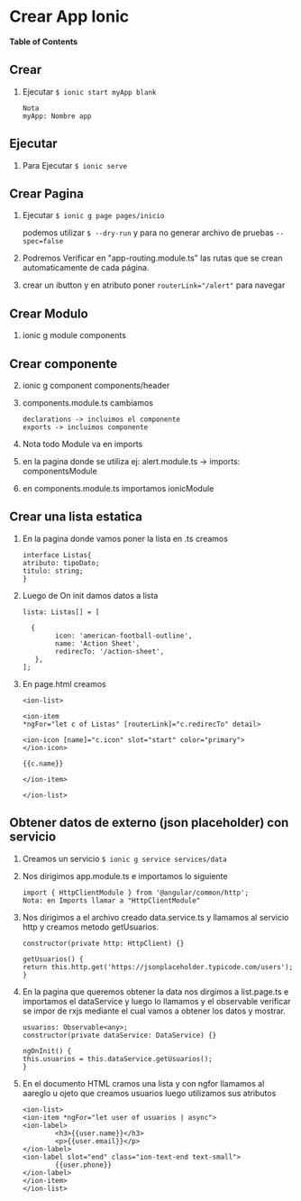 # Crear App Ionic

**Table of Contents**

## Crear

1.  Ejecutar `$ ionic start myApp blank`

        Nota
        myApp: Nombre app

## Ejecutar

1.  Para Ejecutar `$ ionic serve`

## Crear Pagina

1.  Ejecutar `$ ionic g page pages/inicio`

    podemos utilizar `$ --dry-run` y para no generar archivo de pruebas `--spec=false`

2.  Podremos Verificar en "app-routing.module.ts" las rutas que se crean automaticamente de cada página.

3.  crear un ibutton y en atributo poner `routerLink="/alert"` para navegar

## Crear Modulo

1. ionic g module components

## Crear componente

2.  ionic g component components/header

3.  components.module.ts cambiamos

        declarations -> incluimos el componente
        exports -> incluimos componente

4.  Nota todo Module va en imports

5.  en la pagina donde se utiliza ej: alert.module.ts -> imports: componentsModule

6.  en components.module.ts importamos ionicModule

## Crear una lista estatica

1.  En la pagina donde vamos poner la lista en .ts creamos

        interface Listas{
        atributo: tipoDato;
        titulo: string;
        }

2.  Luego de On init damos datos a lista

        lista: Listas[] = [

          {
                icon: 'american-football-outline',
                name: 'Action Sheet',
                redirecTo: '/action-sheet',
           },
        ];

3.  En page.html creamos

        <ion-list>

        <ion-item
        *ngFor="let c of Listas" [routerLink]="c.redirecTo" detail>

        <ion-icon [name]="c.icon" slot="start" color="primary">
        </ion-icon>

        {{c.name}}

        </ion-item>

        </ion-list>

## Obtener datos de externo (json placeholder) con servicio

1.  Creamos un servicio `$ ionic g service services/data`

2.  Nos dirigimos app.module.ts e importamos lo siguiente

        import { HttpClientModule } from '@angular/common/http';
        Nota: en Imports llamar a "HttpClientModule"

3.  Nos dirigimos a el archivo creado data.service.ts y llamamos al servicio http y creamos metodo getUsuarios.

        constructor(private http: HttpClient) {}

        getUsuarios() {
        return this.http.get('https://jsonplaceholder.typicode.com/users');
        }

4.  En la pagina que queremos obtener la data nos dirgimos a list.page.ts e importamos el dataService y luego lo llamamos y el observable verificar se impor de rxjs mediante el cual vamos a obtener los datos y mostrar.

        usuarios: Observable<any>;
        constructor(private dataService: DataService) {}

        ngOnInit() {
        this.usuarios = this.dataService.getUsuarios();
        }

5.  En el documento HTML cramos una lista y con ngfor llamamos al aareglo u ojeto que creamos usuarios luego utilizamos sus atributos

        <ion-list>
        <ion-item *ngFor="let user of usuarios | async">
        <ion-label>
                <h3>{{user.name}}</h3>
                <p>{{user.email}}</p>
        </ion-label>
        <ion-label slot="end" class="ion-text-end text-small">
                {{user.phone}}
        </ion-label>
        </ion-item>
        </ion-list>
